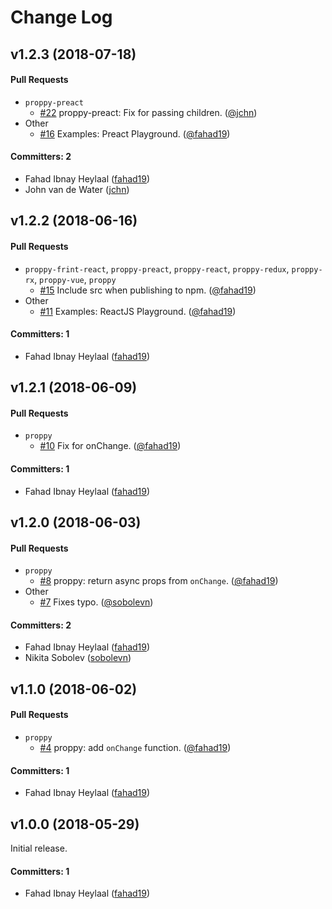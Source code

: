 # Change Log

## v1.2.3 (2018-07-18)

#### Pull Requests
* `proppy-preact`
  * [#22](https://github.com/fahad19/proppy/pull/22) proppy-preact: Fix for passing children. ([@jchn](https://github.com/jchn))
* Other
  * [#16](https://github.com/fahad19/proppy/pull/16) Examples: Preact Playground. ([@fahad19](https://github.com/fahad19))

#### Committers: 2
- Fahad Ibnay Heylaal ([fahad19](https://github.com/fahad19))
- John van de Water ([jchn](https://github.com/jchn))

## v1.2.2 (2018-06-16)

#### Pull Requests
* `proppy-frint-react`, `proppy-preact`, `proppy-react`, `proppy-redux`, `proppy-rx`, `proppy-vue`, `proppy`
  * [#15](https://github.com/fahad19/proppy/pull/15) Include src when publishing to npm. ([@fahad19](https://github.com/fahad19))
* Other
  * [#11](https://github.com/fahad19/proppy/pull/11) Examples: ReactJS Playground. ([@fahad19](https://github.com/fahad19))

#### Committers: 1
- Fahad Ibnay Heylaal ([fahad19](https://github.com/fahad19))

## v1.2.1 (2018-06-09)

#### Pull Requests
* `proppy`
  * [#10](https://github.com/fahad19/proppy/pull/10) Fix for onChange. ([@fahad19](https://github.com/fahad19))

#### Committers: 1
- Fahad Ibnay Heylaal ([fahad19](https://github.com/fahad19))

## v1.2.0 (2018-06-03)

#### Pull Requests
* `proppy`
  * [#8](https://github.com/fahad19/proppy/pull/8) proppy: return async props from `onChange`. ([@fahad19](https://github.com/fahad19))
* Other
  * [#7](https://github.com/fahad19/proppy/pull/7) Fixes typo. ([@sobolevn](https://github.com/sobolevn))

#### Committers: 2
- Fahad Ibnay Heylaal ([fahad19](https://github.com/fahad19))
- Nikita Sobolev ([sobolevn](https://github.com/sobolevn))

## v1.1.0 (2018-06-02)

#### Pull Requests
* `proppy`
  * [#4](https://github.com/fahad19/proppy/pull/4) proppy: add `onChange` function. ([@fahad19](https://github.com/fahad19))

#### Committers: 1
- Fahad Ibnay Heylaal ([fahad19](https://github.com/fahad19))

## v1.0.0 (2018-05-29)

Initial release.

#### Committers: 1

- Fahad Ibnay Heylaal ([fahad19](https://github.com/fahad19))
